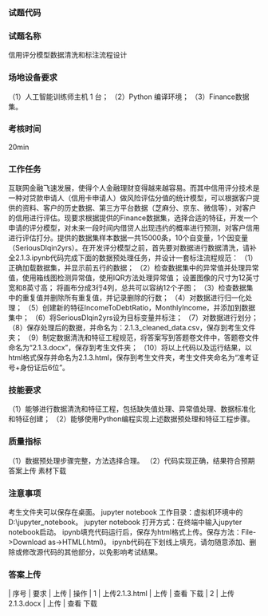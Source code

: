 ### 试题代码
### 试题名称
信用评分模型数据清洗和标注流程设计
### 场地设备要求
（1）人工智能训练师主机 1 台；
（2）Python 编译环境；
（3）Finance数据集。
### 考核时间
20min
### 工作任务
互联网金融飞速发展，使得个人金融理财变得越来越容易。而其中信用评分技术是一种对贷款申请人（信用卡申请人）做风险评估分值的统计模型，可以根据客户提供的资料、客户的历史数据、第三方平台数据（芝麻分、京东、微信等），对客户的信用进行评估。现要求根据提供的Finance数据集，选择合适的特征，开发一个申请的评分模型，对未来一段时间内借贷人出现违约的概率进行预测，对客户信用进行评估打分。提供的数据集样本数据一共15000条，10个自变量，1个因变量（SeriousDlqin2yrs）。在开发评分模型之前，首先要对数据进行数据清洗，请补全2.1.3.ipynb代码完成下面的数据预处理任务，并设计一套标注流程规范：
（1）正确加载数据集，并显示前五行的数据；
（2）检查数据集中的异常值并处理异常值，使用箱线图检测异常值，使用IQR方法处理异常值；
设置图像的尺寸为12英寸宽和8英寸高；
将画布分成3行4列，总共可以容纳12个子图；
（3）检查数据集中的重复值并删除所有重复值，并记录删除的行数；
（4）对数据进行归一化处理；
（5）创建新的特征IncomeToDebtRatio，MonthlyIncome，并添加到数据集中；
（6）将SeriousDlqin2yrs设为目标变量并标注；
（7）对数据进行划分；
（8）保存处理后的数据，并命名为：2.1.3_cleaned_data.csv，保存到考生文件夹；
（9）制定数据清洗和特征工程规范，将答案写到答题卷文件中，答题卷文件命名为“2.1.3.docx”，保存到考生文件夹；
（10）将以上代码以及运行结果，以html格式保存并命名为2.1.3.html，保存到考生文件夹，考生文件夹命名为“准考证号+身份证后6位”。
### 技能要求
（1）能够进行数据清洗和特征工程，包括缺失值处理、异常值处理、数据标准化和特征创建；
（2）能够使用Python编程实现上述数据预处理和特征工程步骤。
### 质量指标
（1）数据预处理步骤完整，方法选择合理。
（2）代码实现正确，结果符合预期
答案上传 素材下载
### 注意事项
考生文件夹可以保存在桌面。
jupyter notebook 工作目录：虚拟机环境中的D:\jupyter_notebook。
jupyter notebook 打开方式：在终端中输入jupyter notebook启动。
ipynb填充代码运行后，保存为html格式上传。保存方法：File->Download as->HTML(.html)。
ipynb代码在下划线上填充，请勿随意添加、删除或修改源代码的其他部分，以免影响考试结果。
### 答案上传
| 
序号 
| 要求 
| 上传 
| 操作 
| 1 
| 上传2.1.3.html 
| 上传 
| 查看 下载 
| 2 
| 上传2.1.3.docx 
| 上传 
| 查看 下载